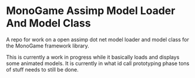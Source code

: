 # MonoGame Assimp Model Loader And Model Class
A repo for work on a open assimp dot net model loader and model class for the MonoGame framework library.

This is currently a work in progress while it basically loads and displays some animated models. 
It is currently in what id call prototyping phase tons of stuff needs to still be done.
